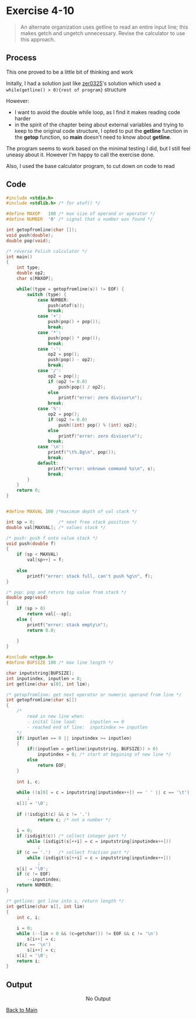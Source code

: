 # Exercise 4-10

> An alternate organization uses getline to read an entire input line; this makes getch and ungetch unnecessary. Revise the calculator to use this approach.

## Process
This one proved to be a little bit of thinking and work

Initally, I had a solution just like [zer0325](https://www.youtube.com/watch?v=fhqk3rZfqg0)'s solution which used a `while(getline() > 0){rest of program}` structure

However:
- I want to avoid the double while loop, as I find it makes reading code harder
- in the spirit of the chapter being about external variables and trying to keep to the original code structure,
I opted to put the **getline** function in the **getop** function, so **main** doesn't need to know about **getline**.

The program seems to work based on the minimal testing I did, but I still feel uneasy about it. However I'm happy to call the exercise done.

Also, I used the base calculator program, to cut down on code to read

## Code
```c
#include <stdio.h>
#include <stdlib.h> /* for atof() */

#define MAXOP   100 /* max size of operand or operator */ 
#define NUMBER  '0' /* signal that a number was found */

int getopfromline(char []);
void push(double);
double pop(void);

/* reverse Polish calculator */
int main()
{
    int type;
    double op2;
    char s[MAXOP];

    while((type = getopfromline(s)) != EOF) {
        switch (type) {
            case NUMBER:
                push(atof(s));
                break;
            case '+':
                push(pop() + pop());
                break;
            case '*':
                push(pop() * pop());
                break;
            case '-':
                op2 = pop();
                push(pop() - op2);
                break;
            case '/':
                op2 = pop();
                if (op2 != 0.0)
                    push(pop() / op2);
                else
                    printf("error: zero divisor\n");
                break;
            case '%':
                op2 = pop();
                if (op2 != 0.0)
                    push((int) pop() % (int) op2);
                else
                    printf("error: zero divisor\n");                
                break;
            case '\n':
                printf("\t%.8g\n", pop());        
                break;
            default:
                printf("error: unknown command %s\n", s);
                break;
        }        
    }    
    return 0;
}


#define MAXVAL 100 /*maximum depth of val stack */

int sp = 0;         /* next free stack position */
double val[MAXVAL]; /* values stack */

/* push: push f onto value stack */
void push(double f)
{
    if (sp < MAXVAL)
        val[sp++] = f;
    
    else
        printf("error: stack full, can't push %g\n", f);
}

/* pop: pop and return top value from stack */
double pop(void)
{
    if (sp > 0)
        return val[--sp];
    else {
        printf("error: stack empty\n");
        return 0.0;
        
    }
}

#include <ctype.h>
#define BUFSIZE 100 /* max line length */

char inputstring[BUFSIZE];
int inputindex, inputlen = 0;
int getline(char s[0], int lim);

/* getopfromline: get next operator or numeric operand from line */
int getopfromline(char s[])
{
    /*
        read in new line when:
        - inital line load:     inputlen == 0
        - reached end of line:  inputindex >= inputlen
    */
    if( inputlen == 0 || inputindex >= inputlen)
    {
        if((inputlen = getline(inputstring, BUFSIZE)) > 0)
            inputindex = 0; /* start at begining of new line */
        else 
            return EOF;
    }
    
    int i, c;
    
    while ((s[0] = c = inputstring[inputindex++]) == ' ' || c == '\t')
        ;
    s[1] = '\0';
    
    if (!isdigit(c) && c != '.')
            return c; /* not a number */
    
    i = 0;
    if (isdigit(c)) /* collect integer part */
        while (isdigit(s[++i] = c = inputstring[inputindex++]))
            ;
    if (c == '.')   /* collect fraction part */
        while (isdigit(s[++i] = c = inputstring[inputindex++]))
            ;
    s[i] = '\0';
    if (c != EOF)
        --inputindex;
    return NUMBER;
}

/* getline: get line into s, return length */
int getline(char s[], int lim)
{
    int c, i;
    
    i = 0;
    while (--lim > 0 && (c=getchar()) != EOF && c != '\n')
        s[i++] = c;
    if(c == '\n')
        s[i++] = c;
    s[i] = '\0';
    return i;
}
```

## Output
<p align="center">
    No Output
</p>

[Back to Main](../readme.md)
